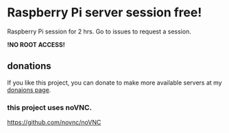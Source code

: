 # Raspberry Pi server session free!

Raspberry Pi session for 2 hrs. Go to issues to request a session.

**!NO ROOT ACCESS!**

## donations

If you like this project, you can donate to make more available servers at my 
[donaions page](https://loniop.github.io/free-raspberry-pi-session/).


### this project uses noVNC.

https://github.com/novnc/noVNC
